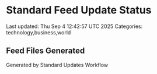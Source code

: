 # Standard Feed Update Status
Last updated: Thu Sep  4 12:42:57 UTC 2025
Categories: technology,business,world

## Feed Files Generated

Generated by Standard Updates Workflow
